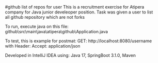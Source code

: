 #github list of repos for user
This is a recruitment exercise for Atipera company for Java junior develeoper position. Task was given a user to list all github repository which are not forks

To run, execute java on this file: github\src\main\java\atipera\github\Application.java

To test, this is example for postmat: GET: http://localhost:8080/username with Header: Accept: application/json

Developed in IntelliJ IDEA using: Java 17, SpringBoot 3.1.0, Maven

